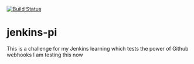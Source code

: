 [![Build Status](http://ec2-35-176-15-97.eu-west-2.compute.amazonaws.com:8080/buildStatus/icon?job=jenkins-pi)](http://ec2-35-176-15-97.eu-west-2.compute.amazonaws.com:8080/job/jenkins-pi/)
# jenkins-pi
This is a challenge for my Jenkins learning which tests the power of Github webhooks
I am testing this now

